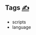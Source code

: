 ## Tags [<span style='font-size:20px;'>&#x270D;</span>](https://github.com/dialogware/www/edit/main/DOCS/TAGS.md)

+ scripts
+ language
